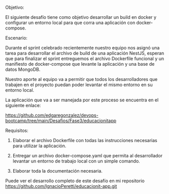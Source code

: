Objetivo:

El siguiente desafío tiene como objetivo desarrollar un build en docker y configurar un
entorno local para que corra una aplicación con docker-compose.

Escenario:

Durante el sprint celebrado recientemente nuestro equipo nos asignó una tarea para
desarrollar el archivo de build de una aplicación NestJS, esperan que para finalizar el sprint
entreguemos el archivo Dockerfile funcional y un manifiesto de docker-compose que levante
la aplicación y una base de datos MongoDB.

Nuestro aporte al equipo va a permitir que todos los desarrolladores que trabajen en el
proyecto puedan poder levantar el mismo entorno en su entorno local.

La aplicación que va a ser manejada por este proceso se encuentra en el siguiente enlace:

https://github.com/edgaregonzalez/devops-bootcamp/tree/main/Desafios/Fase3/educacionitapp


Requisitos:

1. Elaborar el archivo Dockerfile con todas las instrucciones necesarias para utilizar
   la aplicación.

2. Entregar un archivo docker-compose.yaml que permita al desarrollador levantar
   un entorno de trabajo local con un simple comando.

3. Elaborar toda la documentación necesaria.


Puede ver el desarrollo completo de este desafío en mi repositorio https://github.com/IgnacioPeretti/educacionit-app.git